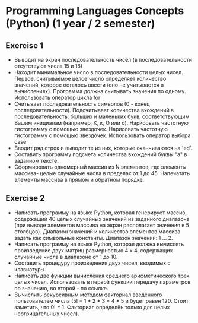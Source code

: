 # Programming Languages Concepts (Python) (1 year / 2 semester)

## Exercise 1

* Выводит на экран последовательность чисел (в последовательности отсутствуют числа 15 и 18)
* Находит минимальное число в последовательности целых чисел. Первое, считываемое целое число определяет количество значений, которое осталось ввести (оно не учитывается в вычислениях). Программа должна считывать значения по одному. Использовать оператор цикла for
* Считывает последовательность символов (0 - конец последовательности). Подсчитывает количества вхождений в последовательность: больших и маленьких букв, соответствующим Вашим инициалам (например, К, к, О или о). Нарисовать частотную гистограмму с помощью звездочек. Нарисовать частотную гистограмму с помощью звездочек. Использовать оператор выбора case
* Вводит ряд строк и выводит те из них, которые оканчиваются на 'ed'.
* Составить программу подсчета количества вхождений буквы "а" в заданном тексте.
* Сформировать одномерный массив из N элементов, где элементы массива- целые случайные числа в пределах от 1 до 45. Напечатать элементы массива в прямом и обратном порядке.

## Exercise 2

* Написать программу на языке Python, которая генерирует массив, содержащий 40 целых случайных значений из заданного диапазона (при выводе элементов массива на экран располагает значения в 5 столбцов). Диапазон значений и количество элементов массива задать как символьные константы. Диапазон значений: 1 ... 2.
* Написать программу на языке Python, которая должна вычислять произведение двух матриц размерностью 4 х 4, содержащих случайные числа в диапазоне от 1 до 10.
* Составить процедуру произведения двух чисел, вводимых с клавиатуры.
* Написать две функции вычисления среднего арифметического трех целых чисел. Использовать в первой функции передачу параметров по значению, во второй - по ссылке.
* Вычислить рекурсивным методом факториал введенного пользователем числа (5! = 1 * 2 * 3 * 4 * 5 и будет равен 120. Стоит заметить, что 0! = 1. Факториал определён только для целых неотрицательных чисел).
